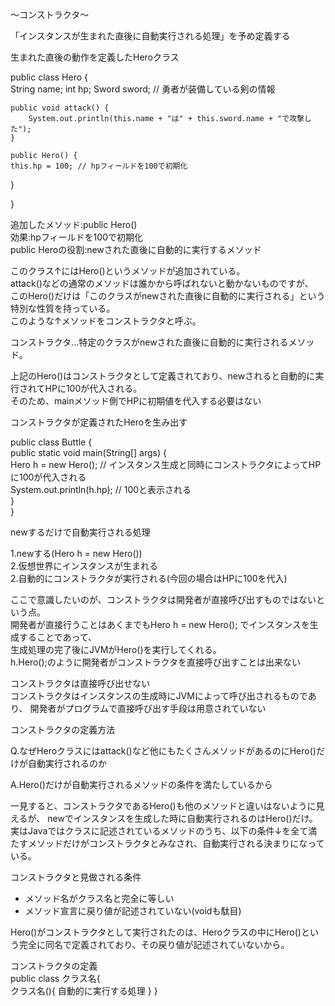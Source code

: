 〜コンストラクタ〜

「インスタンスが生まれた直後に自動実行される処理」を予め定義する<br>

生まれた直後の動作を定義したHeroクラス<br>

public class Hero {<br>
	String name;
	int hp;
	Sword sword; // 勇者が装備している剣の情報
	
	public void attack() {
		System.out.println(this.name + "は" + this.sword.name + "で攻撃した");
	}
	
	public Hero() {
    this.hp = 100; // hpフィールドを100で初期化
  }
	
	
}<br>

追加したメソッド:public Hero()<br>
効果:hpフィールドを100で初期化<br>
public Heroの役割:newされた直後に自動的に実行するメソッド<br>

このクラス↑にはHero()というメソッドが追加されている。<br>
attack()などの通常のメソッドは誰かから呼ばれないと動かないものですが、<br>
このHero()だけは「このクラスがnewされた直後に自動的に実行される」という特別な性質を持っている。<br>
このような↑メソッドをコンストラクタと呼ぶ。<br>

コンストラクタ…特定のクラスがnewされた直後に自動的に実行されるメソッド。<br>

上記のHero()はコンストラクタとして定義されており、newされると自動的に実行されてHPに100が代入される。<br>
そのため、mainメソッド側でHPに初期値を代入する必要はない<br>

コンストラクタが定義されたHeroを生み出す<br>

public class Buttle {<br>
  public static void main(String[] args) {<br>
    Hero h = new Hero(); // インスタンス生成と同時にコンストラクタによってHPに100が代入される<br>
    System.out.println(h.hp); // 100と表示される<br>
  }<br>
}<br>

newするだけで自動実行される処理<br>

1.newする(Hero h = new Hero())<br>
2.仮想世界にインスタンスが生まれる<br>
2.自動的にコンストラクタが実行される(今回の場合はHPに100を代入)<br>

ここで意識したいのが、コンストラクタは開発者が直接呼び出すものではないという点。<br>
開発者が直接行うことはあくまでもHero h = new Hero(); でインスタンスを生成することであって、<br>
生成処理の完了後にJVMがHero()を実行してくれる。<br>
h.Hero();のように開発者がコンストラクタを直接呼び出すことは出来ない<br>

コンストラクタは直接呼び出せない<br>
コンストラクタはインスタンスの生成時にJVMによって呼び出されるものであり、
開発者がプログラムで直接呼び出す手段は用意されていない<br>

コンストラクタの定義方法<br>

Q.なぜHeroクラスにはattack()など他にもたくさんメソッドがあるのにHero()だけが自動実行されるのか<br>

A.Hero()だけが自動実行されるメソッドの条件を満たしているから<br>

一見すると、コンストラクタであるHero()も他のメソッドと違いはないように見えるが、
newでインスタンスを生成した時に自動実行されるのはHero()だけ。<br>
実はJavaではクラスに記述されているメソッドのうち、以下の条件↓を全て満たすメソッドだけがコンストラクタとみなされ、自動実行される決まりになっている。<br>

コンストラクタと見做される条件<br>
- メソッド名がクラス名と完全に等しい
- メソッド宣言に戻り値が記述されていない(voidも駄目)

Hero()がコンストラクタとして実行されたのは、Heroクラスの中にHero()という完全に同名で定義されており、その戻り値が記述されていないから。<br>

コンストラクタの定義<br>
public class クラス名{<br>
	クラス名(){
		自動的に実行する処理
	}
}<br>


